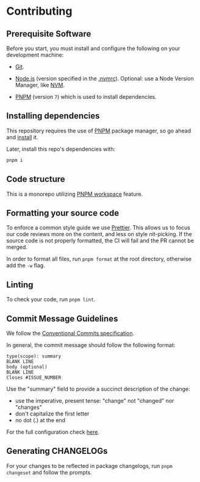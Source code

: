 # Contributing

## Prerequisite Software

Before you start, you must install and configure the following on your development machine:

- [Git](http://git-scm.com).

- [Node.js](https://nodejs.org) (version specified in the [.nvmrc](.nvmrc)). Optional: use a Node Version Manager, like [NVM](https://github.com/nvm-sh/nvm).

- [PNPM](https://pnpm.io) (version `7`) which is used to install dependencies.

## Installing dependencies

This repository requires the use of [PNPM](https://pnpm.io) package manager, so go ahead and [install](https://pnpm.io/installation) it.

Later, install this repo's dependencies with:

```bash
pnpm i
```

## Code structure

This is a monorepo utilizing [PNPM workspace](https://pnpm.io/workspaces) feature.

## Formatting your source code

To enforce a common style guide we use [Prettier](https://prettier.io). This allows us to focus our code reviews more on the content, and less on style nit-picking.
If the source code is not properly formatted, the CI will fail and the PR cannot be merged.

In order to format all files, run `pnpm format` at the root directory, otherwise add the `-w` flag.

## Linting

To check your code, run `pnpm lint`.

## Commit Message Guidelines

We follow the [Conventional Commits specification](https://www.conventionalcommits.org).

In general, the commit message should follow the following format:

```
type(scope): summary
BLANK LINE
body (optional)
BLANK LINE
Closes #ISSUE_NUMBER
```

Use the "summary" field to provide a succinct description of the change:

- use the imperative, present tense: "change" not "changed" nor "changes"
- don't capitalize the first letter
- no dot (.) at the end

For the full configuration check [here](commitlint.config.cjs).

## Generating CHANGELOGs

For your changes to be reflected in package changelogs, run `pnpm changeset` and follow the prompts.
